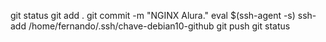 



git status
git add .
git commit -m "NGINX Alura."
eval $(ssh-agent -s)
ssh-add /home/fernando/.ssh/chave-debian10-github
git push
git status

